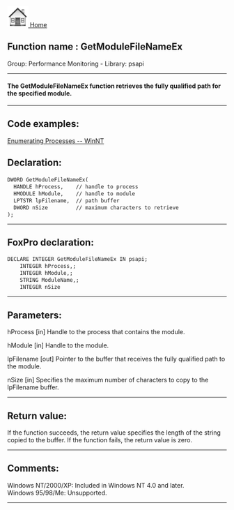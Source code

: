 [<img src="../../images/home.png"> Home ](https://github.com/VFPX/Win32API)  

## Function name : GetModuleFileNameEx
Group: Performance Monitoring - Library: psapi    
***  


#### The GetModuleFileNameEx function retrieves the fully qualified path for the specified module.
***  


## Code examples:
[Enumerating Processes -- WinNT](../../samples/sample_162.md)  

## Declaration:
```foxpro  
DWORD GetModuleFileNameEx(
  HANDLE hProcess,    // handle to process
  HMODULE hModule,    // handle to module
  LPTSTR lpFilename,  // path buffer
  DWORD nSize         // maximum characters to retrieve
);  
```  
***  


## FoxPro declaration:
```foxpro  
DECLARE INTEGER GetModuleFileNameEx IN psapi;
	INTEGER hProcess,;
	INTEGER hModule,;
	STRING ModuleName,;
	INTEGER nSize  
```  
***  


## Parameters:
hProcess 
[in] Handle to the process that contains the module. 

hModule 
[in] Handle to the module. 

lpFilename 
[out] Pointer to the buffer that receives the fully qualified path to the module.

nSize 
[in] Specifies the maximum number of characters to copy to the lpFilename buffer.   
***  


## Return value:
If the function succeeds, the return value specifies the length of the string copied to the buffer. If the function fails, the return value is zero.  
***  


## Comments:
Windows NT/2000/XP: Included in Windows NT 4.0 and later.  
Windows 95/98/Me: Unsupported.  
  
***  

